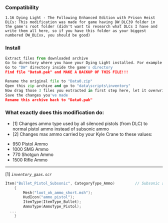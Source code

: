 ### Compatibility

```
1.16 Dying Light - The Following Enhanced Edition with Prison Heist
DLCs: This modification was made for game having DW_DLC39 folder in the game's root folder (didn't want to research what DLCs I have and write them all here, so if you have this folder as your biggest numbered DW_DLCxx, you should be good)
```

### Install 

```py
Extract files from downloaded archive
Go to directory where you have your Dying Light installed. For example "D:\Games\Dying Light"
Go to "DW" directory inside the game's directory
Find file "Data0.pak" and MAKE A BACKUP OF THIS FILE!!!

Rename the original file to "Data0.zip"
Open this zip archive and go to "data\scripts\inventory"
Now drag those 3 files you extracted in first step here, let it overwrite and modify this archive with these new files
Save the changes you've made
Rename this archive back to "Data0.pak"
```

### What exactly does this modification do:

* [1] Changes ammo type used by all silenced pistols (from DLC) to normal pistol ammo instead of subsonic ammo
* [2] Changes max ammo carried by your Kyle Crane to these values:

- 950 Pistol Ammo
- 1000 SMG Ammo
- 770 Shotgun Ammo
- 1500 Rifle Ammo

----

[1] _`inventory_gaas.scr`_

```go
Item("Bullet_Pistol_Subsonic", CategoryType_Ammo)         // Subsonic ammo for pistol
    {
        Mesh("loot_ok_ammo_short.msh");
        HudIcon("ammo_pistol");
        ItemType(ItemType_Bullet);
        AmmoType(AmmoType_Pistol);
  ...
    }
```


